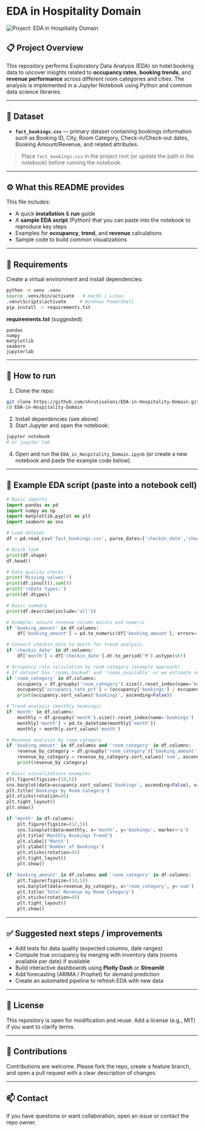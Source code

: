 # EDA in Hospitality Domain

![Project: EDA in Hospitality Domain](https://img.shields.io/badge/EDA-Hospitality-blue)

## 📋 Project Overview

This repository performs Exploratory Data Analysis (EDA) on hotel booking data to uncover insights related to **occupancy rates**, **booking trends**, and **revenue performance** across different room categories and cities. The analysis is implemented in a Jupyter Notebook using Python and common data science libraries.

---

## 📂 Dataset

* **`fact_bookings.csv`** — primary dataset containing bookings information such as Booking ID, City, Room Category, Check-in/Check-out dates, Booking Amount/Revenue, and related attributes.

> Place `fact_bookings.csv` in the project root (or update the path in the notebook) before running the notebook.

---

## ⚙️ What this README provides

This file includes:

* A quick **installation** & **run** guide
* A **sample EDA script** (Python) that you can paste into the notebook to reproduce key steps
* Examples for **occupancy**, **trend**, and **revenue** calculations
* Sample code to build common visualizations

---

## 🔧 Requirements

Create a virtual environment and install dependencies:

```bash
python -m venv .venv
source .venv/bin/activate   # macOS / Linux
.venv\Scripts\activate     # Windows PowerShell
pip install -r requirements.txt
```

**requirements.txt** (suggested):

```
pandas
numpy
matplotlib
seaborn
jupyterlab
```

---

## 🚀 How to run

1. Clone the repo:

```bash
git clone https://github.com/shrutisaloni/EDA-in-Hospitality-Domain.git
cd EDA-in-Hospitality-Domain
```

2. Install dependencies (see above)
3. Start Jupyter and open the notebook:

```bash
jupyter notebook
# or jupyter lab
```

4. Open and run the `EDA_in_Hospitality_Domain.ipynb` (or create a new notebook and paste the example code below).

---

## 🧪 Example EDA script (paste into a notebook cell)

```python
# Basic imports
import pandas as pd
import numpy as np
import matplotlib.pyplot as plt
import seaborn as sns

# Load dataset
df = pd.read_csv('fact_bookings.csv', parse_dates=['checkin_date','checkout_date'], dayfirst=False)

# Quick look
print(df.shape)
df.head()

# Data quality checks
print('Missing values:')
print(df.isnull().sum())
print('\nData types:')
print(df.dtypes)

# Basic summary
print(df.describe(include='all'))

# Example: ensure revenue column exists and numeric
if 'booking_amount' in df.columns:
    df['booking_amount'] = pd.to_numeric(df['booking_amount'], errors='coerce')

# Convert checkin_date to month for trend analysis
if 'checkin_date' in df.columns:
    df['month'] = df['checkin_date'].dt.to_period('M').astype(str)

# Occupancy rate calculation by room category (example approach)
# If dataset has 'rooms_booked' and 'rooms_available' or we estimate occupancy from bookings count
if 'room_category' in df.columns:
    occupancy = df.groupby('room_category').size().reset_index(name='bookings')
    occupancy['occupancy_rate_pct'] = (occupancy['bookings'] / occupancy['bookings'].sum()) * 100
    print(occupancy.sort_values('bookings', ascending=False))

# Trend analysis (monthly bookings)
if 'month' in df.columns:
    monthly = df.groupby('month').size().reset_index(name='bookings')
    monthly['month'] = pd.to_datetime(monthly['month'])
    monthly = monthly.sort_values('month')

# Revenue analysis by room category
if 'booking_amount' in df.columns and 'room_category' in df.columns:
    revenue_by_category = df.groupby('room_category')['booking_amount'].agg(['sum','mean','count']).reset_index()
    revenue_by_category = revenue_by_category.sort_values('sum', ascending=False)
    print(revenue_by_category)

# Basic visualizations examples
plt.figure(figsize=(10,5))
sns.barplot(data=occupancy.sort_values('bookings', ascending=False), x='room_category', y='bookings')
plt.title('Bookings by Room Category')
plt.xticks(rotation=45)
plt.tight_layout()
plt.show()

if 'month' in df.columns:
    plt.figure(figsize=(12,5))
    sns.lineplot(data=monthly, x='month', y='bookings', marker='o')
    plt.title('Monthly Bookings Trend')
    plt.xlabel('Month')
    plt.ylabel('Number of Bookings')
    plt.xticks(rotation=45)
    plt.tight_layout()
    plt.show()

if 'booking_amount' in df.columns and 'room_category' in df.columns:
    plt.figure(figsize=(10,5))
    sns.barplot(data=revenue_by_category, x='room_category', y='sum')
    plt.title('Total Revenue by Room Category')
    plt.xticks(rotation=45)
    plt.tight_layout()
    plt.show()
```

---

## ✅ Suggested next steps / improvements

* Add tests for data quality (expected columns, date ranges)
* Compute true occupancy by merging with inventory data (rooms available per date) if available
* Build interactive dashboards using **Plotly Dash** or **Streamlit**
* Add forecasting (ARIMA / Prophet) for demand prediction
* Create an automated pipeline to refresh EDA with new data

---

## 📌 License

This repository is open for modification and reuse. Add a license (e.g., MIT) if you want to clarify terms.

---

## 🤝 Contributions

Contributions are welcome. Please fork the repo, create a feature branch, and open a pull request with a clear description of changes.

---

## 📫 Contact

If you have questions or want collaboration, open an issue or contact the repo owner.
